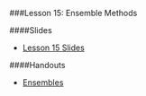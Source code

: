 ###Lesson 15: Ensemble Methods

####Slides
- [ Lesson 15 Slides ](lec15.pdf)

####Handouts
- [Ensembles](https://github.com/pburkard88/DS_BOS_07/blob/master/Notebooks/15_Ensemble_Methods.ipynb)
